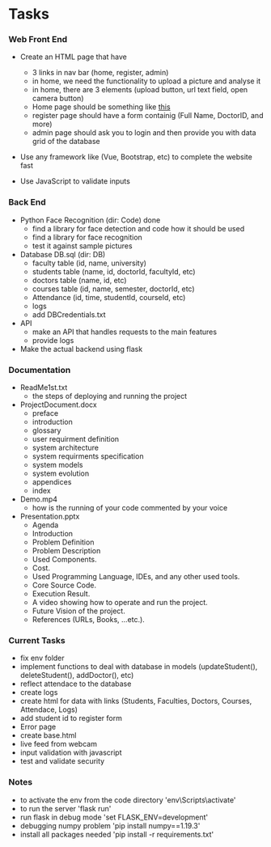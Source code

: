 # Tasks

### Web Front End
* Create an HTML page that have 
  * 3 links in nav bar (home, register, admin)
  * in home, we need the functionality to upload a picture and analyse it
  * in home, there are 3 elements (upload button, url text field, open camera button)
  * Home page should be something like [this](https://imgbb.com/)
  * register page should have a form containig (Full Name, DoctorID, and more)
  * admin page should ask you to login and then provide you with data grid of the database

* Use any framework like (Vue, Bootstrap, etc) to complete the website fast
* Use JavaScript to validate inputs

### Back End
* Python Face Recognition (dir: Code) done
  * find a library for face detection and code how it should be used
  * find a library for face recognition 
  * test it against sample pictures
* Database DB.sql (dir: DB)
  * faculty table (id, name, university)
  * students table (name, id, doctorId, facultyId, etc)
  * doctors table (name, id, etc)
  * courses table (id, name, semester, doctorId, etc)
  * Attendance (id, time, studentId, courseId, etc)
  * logs
  * add DBCredentials.txt
* API
  * make an API that handles requests to the main features
  * provide logs
* Make the actual backend using flask 

### Documentation
* ReadMe1st.txt
  * the steps of deploying and running the project
* ProjectDocument.docx
  * preface
  * introduction
  * glossary
  * user requirment definition
  * system architecture
  * system requirments specification
  * system models
  * system evolution
  * appendices
  * index
* Demo.mp4
  * how is the running of your code commented by your voice
* Presentation.pptx
  * Agenda
  * Introduction
  * Problem Definition
  * Problem Description
  * Used Components.
  * Cost.
  * Used Programming Language, IDEs, and any other used tools.
  * Core Source Code.
  * Execution Result.
  * A video showing how to operate and run the project.
  * Future Vision of the project.
  * References (URLs, Books, …etc.).


### Current Tasks
* fix env folder
* implement functions to deal with database in models (updateStudent(), deleteStudent(), addDoctor(), etc)
* reflect attendace to the database
* create logs
* create html for data with links (Students, Faculties, Doctors, Courses, Attendace, Logs)
* add student id to register form
* Error page
* create base.html
* live feed from webcam
* input validation with javascript
* test and validate security

### Notes 
* to activate the env from the code directory 'env\Scripts\activate'
* to run the server 'flask run'
* run flask in debug mode 'set FLASK_ENV=development'
* debugging numpy problem 'pip install numpy==1.19.3'
* install all packages needed 'pip install -r requirements.txt'
  